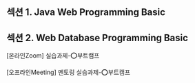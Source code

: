 ## 섹션 1. Java Web Programming Basic
## 섹션 2. Web Database Programming Basic
[온라인Zoom] 실습과제-⭕부트캠프

[오프라인Meeting] 멘토링 실습과제-⭕부트캠프
